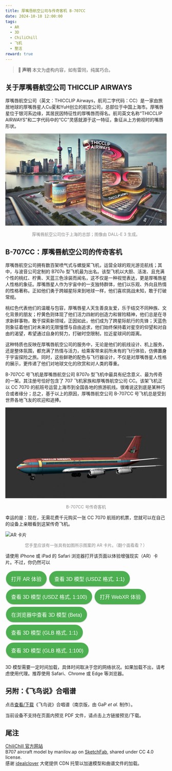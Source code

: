```yaml
---
title: 厚嘴唇航空公司与传奇客机 B-707CC
date: 2024-10-10 12:00:00
tags:
  - AR
  - 3D
  - ChiliChill
  - 飞机
  - 整活
reward: true
---
```


<style>
button {
	background-color: #4CAF50;
	border: none;
	border-radius: 999px;
	color: white;
	padding: 12px 16px;
	text-align: center;
	text-decoration: none;
	display: inline-block;
	font-size: 16px;
	margin: 4px 2px;
	box-shadow: 0px 1px 3px rgba(0, 0, 0, 0.3);
	cursor: pointer;
	transition: ease-in-out 150ms;
}

button:hover {
	background-color: #50bb54;
	padding: 14px 18px;
	box-shadow: 0px 2px 4px rgba(0, 0, 0, 0.2);
}

button:active {
	background-color: #3e8e41;
	padding: 10px 14px;
	box-shadow: 0px 1px 2px rgba(0, 0, 0, 0.4);
}

#button-container {
	display: flex !important;
	flex-wrap: wrap;
	justify-content: center !important;
}

.desc {
	text-align: center;
	font-size: small;
	color: #888;
}
</style>

<div class="info">

> **📢 声明**
> 本文为虚构内容，如有雷同，纯属巧合。

</div>

## 关于厚嘴唇航空公司 THICCLIP AIRWAYS

厚嘴唇航空公司（英文：THICCLIP Airways，航司二字代码：CC）是一家由旅居地球的厚嘴唇星人Cu夏和YuH创立的航空公司，总部位于中国上海市。厚嘴唇星位于银河系边缘，其居民因特征性的厚嘴唇而得名。航司英文名称“THICCLIP AIRWAYS”和二字代码中的“CC”灵感就源于这一特征，象征从上方俯视时的嘴唇形状。

![厚嘴唇航空公司总部](thicclip_airways.jpg)
<!--disclaimer: AI generated image-->
<div class="desc"><p>厚嘴唇航空公司位于上海的总部；图像由 DALL-E 3 生成。</p></div>

## B-707CC：厚嘴唇航空公司的传奇客机

厚嘴唇航空公司拥有数百架喷气式与螺旋桨飞机，运营全球的观光游览航线；其中，与波音公司定制的 B707o 型飞机最为出名。该型飞机以大胆、活泼、且充满个性的桃红、柠黄、天蓝三色涂装而闻名，这不仅是一种视觉表达，更是厚嘴唇星人性格的象征。厚嘴唇星人作为宇宙中的一支独特群体，他们以乐观、外向且热情的性格著称。正如他们勇于跨越星际来到地球一样，他们喜欢挑战未知，敢于打破常规。

桃红色代表他们的温暖与包容，厚嘴唇星人天生善良友爱，乐于结交不同种族、文化背景的朋友；柠黄色则体现了他们活力四射的创造力和冒险精神，他们总是在寻求新鲜事物，敢于探索新领域，正因如此，他们成为了跨星际航行的先锋；天蓝色则象征着他们对未来的无限憧憬与自由追求，他们始终保持着对星空的仰望和对自由的渴望，希望通过自身的努力，打破时空限制，拉近星球间的距离。

这种特质也反映在厚嘴唇航空公司的服务中，无论是他们的航线设计、机上服务，还是整体氛围，都充满了热情与活力，给乘客带来前所未有的飞行体验，仿佛置身于宇宙探险之旅。同时，这些鲜艳的配色与飞行器设计，不仅是对厚嘴唇星人性格的展示，更传递了他们对地球文化的欣赏和对人类的尊重。

B-707CC 号飞机是厚嘴唇航空公司 B707o 型飞机中最具有纪念意义、最为传奇的一架。其注册号恰好包含了 707 飞机家族和厚嘴唇航空公司 CC。该架飞机正以 CC 7070 的航班号运营上海市到全国各地的旅游航线。很难说这到底是某种巧合或者缘分；总之，基于以上的原因，厚嘴唇航空公司 B-707CC 号飞机总是受到世界各地飞友的欢迎和追捧。

![厚嘴唇航空公司 B-707CC 波音 707o 型飞机](B707o.jpg)
<div class="desc"><p>B-707CC 号传奇客机</p></div>

幸运的是：现在，无需花费千元购买一张 CC 7070 航班的机票，您就可以在自己的设备上亲眼看到这架传奇飞机。

<image id="ar_img" src="ar_card.jpg" alt="AR 卡片"/>

<div class="desc"><p>您手里应该有一张具有如图所示图案的 AR 卡片。（翻个面看看？）</p></div>
<div id="hint">
	<p>请使用 iPhone 或 iPad 的 Safari 浏览器打开该页面以体验增强现实（AR）卡片。不过，你仍然可以</p>
</div>

<div id="button_container">
	<button id="ar_entry">打开 AR 体验</button>
	<button id="usdz_model">查看 3D 模型 (USDZ 格式, 1:1)</button>
	<button id="usdz_001_model">查看 3D 模型 (USDZ 格式, 1:100)</button>
	<button id="webxr_entry">打开 WebXR 体验</button>
	<button id="in_browser_model">在浏览器中查看 3D 模型 (Beta)</button>
	<button id="glb_model">查看 3D 模型 (GLB 格式, 1:1)</button>
	<button id="glb_001_model">查看 3D 模型 (GLB 格式, 1:100)</button>
</div>

3D 模型需要一定时间加载，具体时间取决于您的网络状况。如果加载不出，请考虑使用代理。推荐使用 Safari、Chrome 或 Edge 等浏览器。

<!--<iframe src="3d_view.html" width="100%" height="400px" frameborder="0"></iframe>-->

## 另附：《飞鸟说》合唱谱
点击[查看/下载](https://cdn.idealclover.cn/Projects/chilichill/feiniaoshuo.pdf)《飞鸟说》合唱谱（南京版，由 GaP *et al.* 制作）。
<object id="sheet_preview" data="https://cdn.idealclover.cn/Projects/chilichill/feiniaoshuo.pdf"
	type="application/pdf" width="100%">
	<p>
		当前设备不支持在页面内预览 PDF 文件，请点击上方链接预览/下载。
	</p>
</object>

## 尾注
[ChiliChill 官方网站](https://chilichill-music.com/)<br>
B707 aircraft model by manilov.ap on [SketchFab](https://sketchfab.com/3d-models/boeing707-83f77b7fe94f49e39b984c7390e9ecec), shared under CC 4.0 license.<br>
感谢 <a href="https://idealclover.cn/" target="_blank">idealclover</a> 大佬提供 CDN 托管以加速模型和曲谱文件的加载。

<script type="text/javascript">
function setElementSizeInMM(element, sizeInMM) {
	const dpi = window.devicePixelRatio * 96; // 获取设备的 DPI
	const mmInPx = sizeInMM * (dpi / 25.4);  // 1 inch = 25.4 mm
	element.style.width = `${mmInPx}px`;
}

setElementSizeInMM(document.getElementById("ar_img"), 50);

function toggleDisplay(elements, isVisible) {
	elements.forEach(el => {
		document.getElementById(el).style.display = isVisible ? "inline-block" : "none";
	});
}

function showHint(message) {
	document.getElementById("hint").innerHTML = `<p>${message}</p>`;
}

const touchScreen = 'ontouchstart' in window || navigator.maxTouchPoints > 0 || navigator.msMaxTouchPoints > 0;
const isSafari = /^((?!chrome|android).)*safari/i.test(navigator.userAgent);
const supportsXR = !!navigator.xr;

if (isSafari) {
	if (!touchScreen) {
		showHint("当前设备不支持 AR 卡片，请使用 iPhone 或 iPad 打开该页面以体验。不过，你仍然可以：");
		toggleDisplay(["ar_entry"], false);
		toggleDisplay(["usdz_model", "usdz_001_model", "webxr_entry"], true);
		toggleDisplay(["glb_model", "glb_001_model"], false);
		console.log("macOS Safari detected, enabling USDZ and WebXR entry, disabling AR entry.");
	} else {
		showHint("请点击下方按钮打开 AR 体验（如果弹出下载窗口，请选择“显示”，也可以下载到本地后体验），然后将相机对准上面的卡片。你也可以查看 1:1 比例的 3D 模型（当然，你会需要一片非常宽阔的场地）和 1:100 模型（其实这个也不小）。如果网络不佳，可以尝试 WebXR 体验。");
		toggleDisplay(["ar_entry", "usdz_model", "usdz_001_model", "webxr_entry"], true);
		toggleDisplay(["glb_model", "glb_001_model"], false);
		document.getElementById("sheet_preview").style.display = "none";
		document.getElementById("sheet_preview").insertAdjacentHTML("afterend", "<p>当前设备不支持在页面内预览 PDF 文件，请点击上方链接预览/下载。</p>");
		console.log("iOS Safari detected, enabling AR image display, enabling AR entry, disabling GLB model entry.");
	}
} else if (supportsXR) {
	showHint("当前设备设备仅支持 WebXR，无法识别 AR 卡片，但仍可以在 AR 模式下查看飞机模型。若要获得完整体验，建议使用 iPhone 或 iPad 的 Safari 浏览器打开。你现在可以：");
	toggleDisplay(["ar_entry", "usdz_model", "usdz_001_model"], false);
	toggleDisplay(["webxr_entry", "glb_model", "glb_001_model"], true);
	console.log("WebXR supported, enabling WebXR entry, disabling AR entry.");
} else {
	showHint("请使用 iPhone、iPad 的 Safari 浏览器或支持 WebXR 的设备打开该页面以体验增强现实（AR）卡片。不过，你仍然可以：");
	toggleDisplay(["ar_entry", "usdz_model", "usdz_001_model"], false);
	toggleDisplay(["webxr_entry", "glb_model", "glb_001_model"], true);
	console.log("No ARKit or WebXR support detected, enabling WebXR 3D entry, disabling AR entry.");
}

function addModelClickListener(id, href, hintMessage) {
	document.getElementById(id).addEventListener("click", function () {
		showHint(hintMessage);
		let a = document.createElement("a");
		a.href = href;
		a.rel = "ar";
		a.click();
	});
}

addModelClickListener("ar_entry", "https://cdn.idealclover.cn/Projects/chilichill/B707o.reality", "正在加载 AR 体验……模型约 8 MB，请耐心等待。如果弹出下载窗口，则可以打开下载的 B707o.reality 文件进行体验。");
addModelClickListener("usdz_model", "https://cdn.idealclover.cn/Projects/chilichill/B707o.usdz", "正在加载 3D 模型……模型约 3 MB，请耐心等待。如果弹出下载窗口，则可以打开下载的 B707o.usdz 文件进行体验。");
addModelClickListener("usdz_001_model", "https://cdn.idealclover.cn/Projects/chilichill/B707o_001.usdz", "正在加载 3D 模型……模型约 3 MB，请耐心等待。如果弹出下载窗口，则可以打开下载的 B707o_001.usdz 文件进行体验。");
addModelClickListener("webxr_entry", "https://8th.io/fazgz", "正在跳转到 WebXR 体验……由 8th Wall 提供托管，加载需要时间，请耐心等待。");
addModelClickListener("in_browser_model", "3d_view.html", "正在加载 3D 模型……模型约 3 MB，请耐心等待。如果加载不出，请考虑使用代理。");
addModelClickListener("glb_model", "https://cdn.idealclover.cn/Projects/chilichill/B707o.glb", "正在加载 3D 模型……模型约 3 MB，请耐心等待。如果弹出下载窗口，则可以打开下载的 https://cdn.idealclover.cn/Projects/chilichill/B707o.glb 文件进行体验。");
addModelClickListener("glb_001_model", "https://cdn.idealclover.cn/Projects/chilichill/B707o_001.glb", "正在加载 3D 模型……模型约 3 MB，请耐心等待。如果弹出下载窗口，则可以打开下载的 B707o_001.glb 文件进行体验。");
</script>